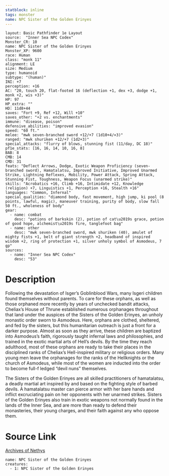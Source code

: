 ```yaml
---
statblock: inline
tags: monster
name: NPC Sister of the Golden Erinyes
---
```

```statblock
layout: Basic Pathfinder 1e Layout
source:  "Inner Sea NPC Codex"
Monster_CR: 10
name: NPC Sister of the Golden Erinyes
Monster_XP: 9600
race: Human
class: "monk 11"
alignment: LE
size: Medium
type: humanoid
subtype: "(human)"
INI: +7
perception: +16
AC: "20, touch 20, flat-footed 16 (deflection +1, dex +3, dodge +1, monk +2, wis +3)"
HP: 97
HP_extra: ""
HD: 11d8+44
saves: "Fort +9, Ref +12, Will +10"
saves_other: "+2 vs. enchantments"
immune: "disease, poison"
defensive_abilities: "improved evasion"
speed: "60 ft."
melee: "mwk seven-branched sword +12/+7 (1d10+4/×3)"
ranged: "mwk shuriken +12/+7 (1d2+3)"
special_attacks: "flurry of blows, stunning fist (11/day, DC 18)"
pf1e_stats: [16, 16, 14, 10, 16, 8]
BAB: 8
CMB: 14
CMD: 31
feats: "Deflect Arrows, Dodge, Exotic Weapon Proficiency (seven-branched sword), Hamatalatsu, Improved Initiative, Improved Unarmed Strike, Lightning Reflexes, Mobility, Power Attack, Spring Attack, Stunning Fist, Toughness, Weapon Focus (unarmed strike)"
skills: "Acrobatics +16, Climb +16, Intimidate +12, Knowledge (religion) +7, Linguistics +1, Perception +16, Stealth +16"
languages: "Common, Infernal"
special_qualities: "diamond body, fast movement, high jump, ki pool (8 points, lawful, magic), maneuver training, purity of body, slow fall 50 ft., wholeness of body"
gear:
  - name: combat
    desc: "potions of barkskin (2), potion of cat\u2019s grace, potion of good hope, alchemist\u2019s fire, tanglefoot bag"
  - name: other
    desc: "mwk seven-branched sword, mwk shuriken (40), amulet of mighty fists +1, belt of giant strength +2, headband of inspired wisdom +2, ring of protection +1, silver unholy symbol of Asmodeus, 7 gp"
sources:
  - name: "Inner Sea NPC Codex"
    desc: "53"
```
# Description
Following the devastation of Isger’s Goblinblood Wars, many Isgeri children found themselves without parents. To care for these orphans, as well as those orphaned more recently by years of unchecked bandit attacks, Cheliax’s House of Thrune established numerous orphanages throughout that land under the auspices of the Sisters of the Golden Erinyes, an unholy monastic order sworn to Asmodeus. Here, orphans are clothed, sheltered, and fed by the sisters, but this humanitarian outreach is just a front for a darker purpose. Almost as soon as they arrive, these children are baptized into Asmodeus’s faith, rigorously taught infernal laws and philosophies, and trained in the exotic martial arts of Hell’s devils. By the time they reach adulthood, most of these orphans are ready to take their places in the disciplined ranks of Cheliax’s Hell-inspired military or religious orders. Many young men leave the orphanages for the ranks of the Hellknights or the church of Asmodeus, while most of the women are inducted into the order to become full-f ledged “devil nuns” themselves.

The Sisters of the Golden Erinyes are all skilled practitioners of hamatalatsu, a deadly martial art inspired by and based on the fighting style of barbed devils. A hamatalatsu master can pierce armor with her bare hands and inflict excruciating pain on her opponents with her unarmed strikes. Sisters of the Golden Erinyes also train in exotic weapons not normally found in the lands of the Inner Sea, and are more than ready to defend their monasteries, their young charges, and their faith against any who oppose them.
# Source Link
[Archives of Nethys](https://aonprd.com/NPCDisplay.aspx?ItemName=Sister%20of%20the%20Golden%20Erinyes)
```encounter-table
name: NPC Sister of the Golden Erinyes
creatures:
  - 1: NPC Sister of the Golden Erinyes
```
